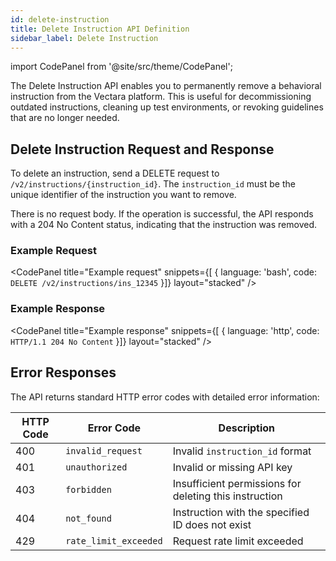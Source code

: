 ```yaml
---
id: delete-instruction
title: Delete Instruction API Definition
sidebar_label: Delete Instruction
---
```


import CodePanel from '@site/src/theme/CodePanel';

The Delete Instruction API enables you to permanently remove a behavioral instruction from the Vectara platform. This is useful for decommissioning outdated instructions, cleaning up test environments, or revoking guidelines that are no longer needed.

## Delete Instruction Request and Response

To delete an instruction, send a DELETE request to `/v2/instructions/{instruction_id}`. The `instruction_id` must be the unique identifier of the instruction you want to remove.

There is no request body. If the operation is successful, the API responds with a 204 No Content status, indicating that the instruction was removed.

### Example Request

<CodePanel
  title="Example request"
  snippets={[
    {
      language: 'bash',
      code: `DELETE /v2/instructions/ins_12345`
    }]}
  layout="stacked"
/>

### Example Response

<CodePanel
  title="Example response"
  snippets={[
    {
      language: 'http',
      code: `HTTP/1.1 204 No Content`
    }]}
  layout="stacked"
/>

## Error Responses

The API returns standard HTTP error codes with detailed error information:

| HTTP Code | Error Code | Description |
|-----------|------------|-------------|
| 400 | `invalid_request` | Invalid `instruction_id` format |
| 401 | `unauthorized` | Invalid or missing API key |
| 403 | `forbidden` | Insufficient permissions for deleting this instruction |
| 404 | `not_found` | Instruction with the specified ID does not exist |
| 429 | `rate_limit_exceeded` | Request rate limit exceeded |
